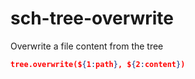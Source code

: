 # sch-tree-overwrite

Overwrite a file content from the tree

```json
tree.overwrite(${1:path}, ${2:content})
```
